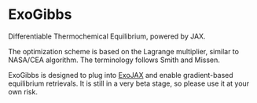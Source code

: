 # ExoGibbs

Differentiable Thermochemical Equilibrium, powered by JAX. 

The optimization scheme is based on the Lagrange multiplier, similar to NASA/CEA algorithm. 
The terminology follows Smith and Missen. 

ExoGibbs is designed to plug into [ExoJAX](https://github.com/HajimeKawahara/exojax) and enable gradient-based equilibrium retrievals. 
It is still in a very beta stage, so please use it at your own risk.